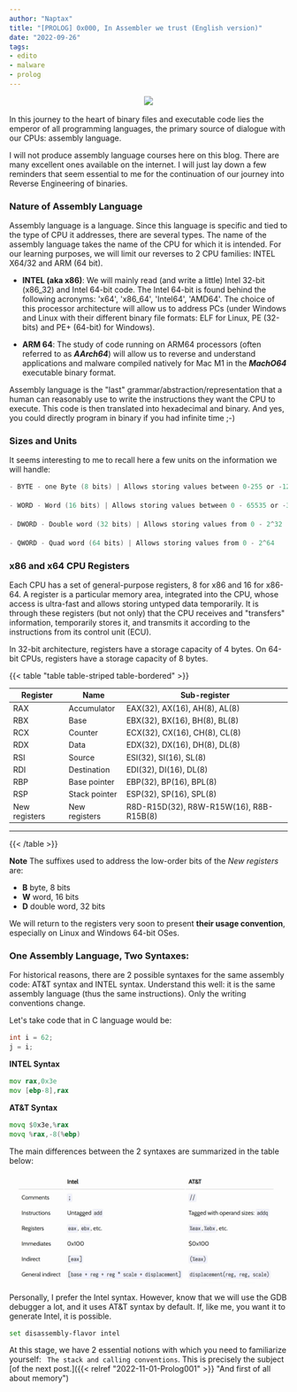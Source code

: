 ```yaml
---
author: "Naptax"
title: "[PROLOG] 0x000, In Assembler we trust (English version)" 
date: "2022-09-26"
tags: 
- edito
- malware
- prolog
---
```


<center>
<img src="/images/monster-3.png" width="200"> 
</center>

In this journey to the heart of binary files and executable code lies the emperor of all programming languages, the primary source of dialogue with our CPUs: assembly language.

I will not produce assembly language courses here on this blog. There are many excellent ones available on the internet. I will just lay down a few reminders that seem essential to me for the continuation of our journey into Reverse Engineering of binaries.

### Nature of Assembly Language

Assembly language is a language. Since this language is specific and tied to the type of CPU it addresses, there are several types. The name of the assembly language takes the name of the CPU for which it is intended. For our learning purposes, we will limit our reverses to 2 CPU families: INTEL X64/32 and ARM (64 bit).

- **INTEL (aka x86)**: We will mainly read (and write a little) Intel 32-bit (x86_32) and Intel 64-bit code. The Intel 64-bit is found behind the following acronyms: 'x64', 'x86_64', 'Intel64', 'AMD64'. The choice of this processor architecture will allow us to address PCs (under Windows and Linux with their different binary file formats: ELF for Linux, PE (32-bits) and PE+ (64-bit) for Windows).

- **ARM 64**: The study of code running on ARM64 processors (often referred to as **_AArch64_**) will allow us to reverse and understand applications and malware compiled natively for Mac M1 in the **_MachO64_** executable binary format.

Assembly language is the "last" grammar/abstraction/representation that a human can reasonably use to write the instructions they want the CPU to execute. This code is then translated into hexadecimal and binary. And yes, you could directly program in binary if you had infinite time ;-)

### Sizes and Units

It seems interesting to me to recall here a few units on the information we will handle:
```c
- BYTE - one Byte (8 bits) | Allows storing values between 0-255 or -128 to 127

- WORD - Word (16 bits) | Allows storing values between 0 - 65535 or -32768 to 32767

- DWORD - Double word (32 bits) | Allows storing values from 0 - 2^32

- QWORD - Quad word (64 bits) | Allows storing values from 0 - 2^64
```

### x86 and x64 CPU Registers

Each CPU has a set of general-purpose registers, 8 for x86 and 16 for x86-64. A register is a particular memory area, integrated into the CPU, whose access is ultra-fast and allows storing untyped data temporarily. It is through these registers (but not only) that the CPU receives and "transfers" information, temporarily stores it, and transmits it according to the instructions from its control unit (ECU).

In 32-bit architecture, registers have a storage capacity of 4 bytes. On 64-bit CPUs, registers have a storage capacity of 8 bytes.

{{< table \"table table-striped table-bordered\" >}}

| Register      | Name           | Sub-register                            |
|---------------|----------------|-----------------------------------------|
| RAX           | Accumulator    | EAX(32), AX(16), AH(8), AL(8)            |
| RBX           | Base           | EBX(32), BX(16), BH(8), BL(8)            |
| RCX           | Counter        | ECX(32), CX(16), CH(8), CL(8)            |
| RDX           | Data           | EDX(32), DX(16), DH(8), DL(8)            |
| RSI           | Source         | ESI(32), SI(16), SL(8)                   |
| RDI           | Destination    | EDI(32), DI(16), DL(8)                   |
| RBP           | Base pointer   | EBP(32), BP(16), BPL(8)                  |
| RSP           | Stack pointer  | ESP(32), SP(16), SPL(8)                  |
| New registers | New registers  | R8D-R15D(32), R8W-R15W(16), R8B-R15B(8)  |
-------------

{{< /table >}}

**Note**
The suffixes used to address the low-order bits of the _New registers_ are:
- **B** byte, 8 bits
- **W** word, 16 bits
- **D** double word, 32 bits

We will return to the registers very soon to present **their usage convention**, especially on Linux and Windows 64-bit OSes.

### One Assembly Language, Two Syntaxes:

For historical reasons, there are 2 possible syntaxes for the same assembly code: AT&T syntax and INTEL syntax. Understand this well: it is the same assembly language (thus the same instructions). Only the writing conventions change.

Let's take code that in C language would be:

````c
int i = 62;
j = i;
````
**INTEL Syntax**
````asm
mov rax,0x3e
mov [ebp-8],rax
````
**AT&T Syntax**
```asm
movq $0x3e,%rax
movq %rax,-8(%ebp)
```

The main differences between the 2 syntaxes are summarized in the table below:

<img src="/images/asm-syntax.png" width="520">

Personally, I prefer the Intel syntax. However, know that we will use the GDB debugger a lot, and it uses AT&T syntax by default. If, like me, you want it to generate Intel, it is possible.

```bash
set disassembly-flavor intel
```

At this stage, we have 2 essential notions with which you need to familiarize yourself: ``` The stack and calling conventions```. This is precisely the subject [of the next post.]({{< relref "2022-11-01-Prolog001" >}} "And first of all about memory")

